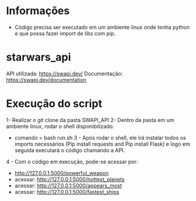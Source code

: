 # Informações
- Código precisa ser executado em um ambiente linux onde tenha python e que possa fazer import de libs com pip.

# starwars_api
API utilizada: https://swapi.dev/
Documentação: https://swapi.dev/documentation

# Execução do script
1- Realizar o git clone da pasta SWAPI_API
2- Dentro da pasta em um ambiente linux, rodar o shell disponibilizado.
  - comando = bash run.sh
3 - Após rodar o shell, ele irá instalar todos os imports necessários (Pip install requests and Pip install Flask) e logo em seguida executará o código chamando a API.

4 - Com o código em execução, pode-se acessar por:
  - http://127.0.0.1:5000/powerful_weapon
  - acessar: http://127.0.0.1:5000/hottest_planets
  - acessar: http://127.0.0.1:5000/appears_most
  - acessar: http://127.0.0.1:5000/fastest_ships
